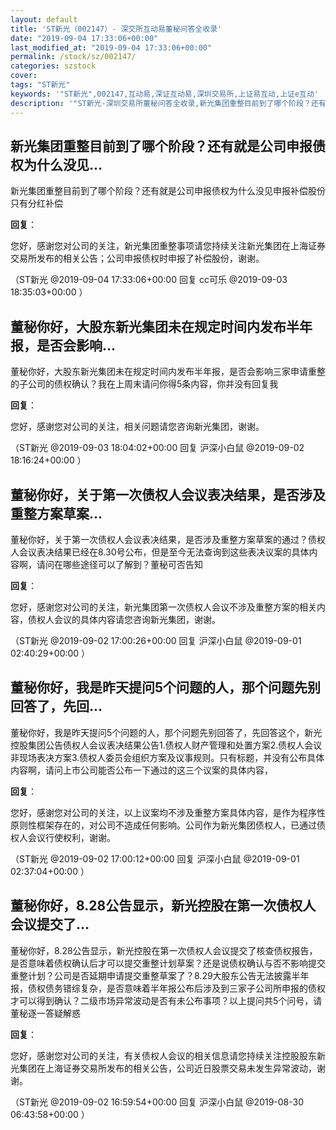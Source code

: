 ```yaml
---
layout: default
title: 'ST新光（002147）- 深交所互动易董秘问答全收录'
date: "2019-09-04 17:33:06+00:00"
last_modified_at: "2019-09-04 17:33:06+00:00"
permalink: /stock/sz/002147/
categories: szstock
cover: 
tags: "ST新光"
keywords: '"ST新光",002147,互动易,深证互动易,深圳交易所,上证易互动,上证e互动'
description: '"ST新光-深圳交易所董秘问答全收录,新光集团重整目前到了哪个阶段？还有就是公司申报债权为什么没见申报补偿股份只有分红补偿"'
---
```


## 新光集团重整目前到了哪个阶段？还有就是公司申报债权为什么没见...

新光集团重整目前到了哪个阶段？还有就是公司申报债权为什么没见申报补偿股份只有分红补偿

**回复**：

您好，感谢您对公司的关注，新光集团重整事项请您持续关注新光集团在上海证券交易所发布的相关公告；公司申报债权时申报了补偿股份，谢谢。 

（ST新光  @2019-09-04 17:33:06+00:00 回复 cc可乐  @2019-09-03 18:35:03+00:00 ）

## 董秘你好，大股东新光集团未在规定时间内发布半年报，是否会影响...

董秘你好，大股东新光集团未在规定时间内发布半年报，是否会影响三家申请重整的子公司的债权确认？我在上周末请问你得5条内容，你并没有回复我

**回复**：

您好，感谢您对公司的关注，相关问题请您咨询新光集团，谢谢。 

（ST新光  @2019-09-03 18:04:02+00:00 回复 沪深小白鼠  @2019-09-02 18:16:24+00:00 ）

## 董秘你好，关于第一次债权人会议表决结果，是否涉及重整方案草案...

董秘你好，关于第一次债权人会议表决结果，是否涉及重整方案草案的通过？债权人会议表决结果已经在8.30号公布，但是至今无法查询到这些表决议案的具体内容啊，请问在哪些途径可以了解到？董秘可否告知

**回复**：

您好，感谢您对公司的关注，新光集团第一次债权人会议不涉及重整方案的相关内容，债权人会议的具体内容请您咨询新光集团，谢谢。 

（ST新光  @2019-09-02 17:00:26+00:00 回复 沪深小白鼠  @2019-09-01 02:40:29+00:00 ）

## 董秘你好，我是昨天提问5个问题的人，那个问题先别回答了，先回...

董秘你好，我是昨天提问5个问题的人，那个问题先别回答了，先回答这个，新光控股集团公告债权人会议表决结果公告1.债权人财产管理和处置方案2.债权人会议非现场表决方案3.债权人委员会组织方案及议事规则。只有标题，并没有公布具体内容啊，请问上市公司能否公布一下通过的这三个议案的具体内容，

**回复**：

您好，感谢您对公司的关注，以上议案均不涉及重整方案具体内容，是作为程序性原则性框架存在的，对公司不造成任何影响。公司作为新光集团债权人，已通过债权人会议行使权利，谢谢。 

（ST新光  @2019-09-02 17:00:12+00:00 回复 沪深小白鼠  @2019-09-01 02:37:04+00:00 ）

## 董秘你好，8.28公告显示，新光控股在第一次债权人会议提交了...

董秘你好，8.28公告显示，新光控股在第一次债权人会议提交了核查债权报告，是否意味着债权确认后才可以提交重整计划草案？还是说债权确认与否不影响提交重整计划？公司是否延期申请提交重整草案了？8.29大股东公告无法披露半年报，债权债务错综复杂，是否意味着半年报公布后涉及到三家子公司所申报的债权才可以得到确认？二级市场异常波动是否有未公布事项？以上提问共5个问号，请董秘逐一答疑解惑

**回复**：

您好，感谢您对公司的关注，有关债权人会议的相关信息请您持续关注控股股东新光集团在上海证券交易所发布的相关公告，公司近日股票交易未发生异常波动，谢谢。 

（ST新光  @2019-09-02 16:59:54+00:00 回复 沪深小白鼠  @2019-08-30 06:43:58+00:00 ）

